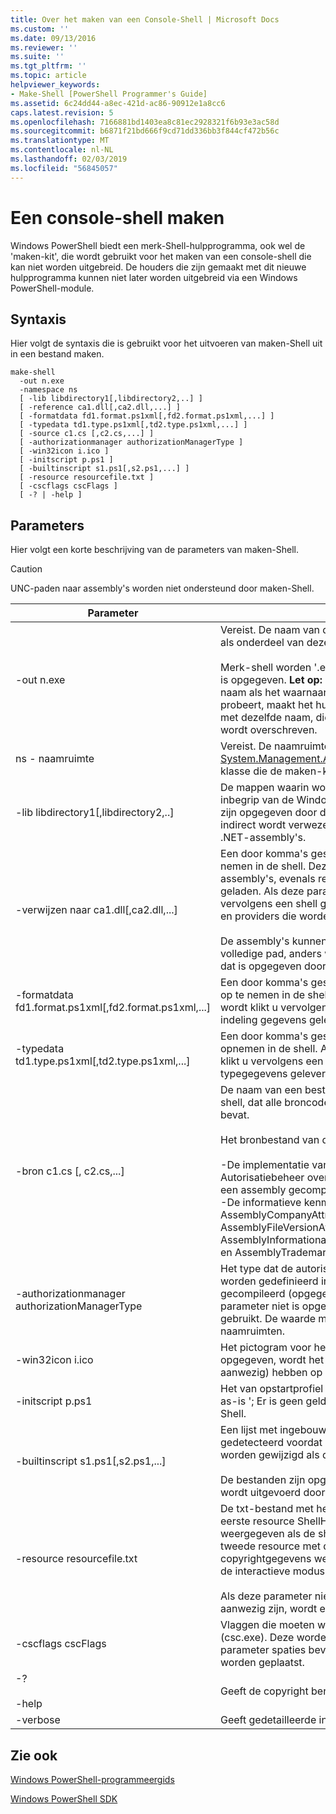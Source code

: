 ```yaml
---
title: Over het maken van een Console-Shell | Microsoft Docs
ms.custom: ''
ms.date: 09/13/2016
ms.reviewer: ''
ms.suite: ''
ms.tgt_pltfrm: ''
ms.topic: article
helpviewer_keywords:
- Make-Shell [PowerShell Programmer's Guide]
ms.assetid: 6c24dd44-a8ec-421d-ac86-90912e1a8cc6
caps.latest.revision: 5
ms.openlocfilehash: 7166881bd1403ea8c81ec2928321f6b93e3ac58d
ms.sourcegitcommit: b6871f21bd666f9cd71dd336bb3f844cf472b56c
ms.translationtype: MT
ms.contentlocale: nl-NL
ms.lasthandoff: 02/03/2019
ms.locfileid: "56845057"
---
```

# <a name="how-to-create-a-console-shell"></a>Een console-shell maken

Windows PowerShell biedt een merk-Shell-hulpprogramma, ook wel de 'maken-kit', die wordt gebruikt voor het maken van een console-shell die kan niet worden uitgebreid. De houders die zijn gemaakt met dit nieuwe hulpprogramma kunnen niet later worden uitgebreid via een Windows PowerShell-module.

## <a name="syntax"></a>Syntaxis

Hier volgt de syntaxis die is gebruikt voor het uitvoeren van maken-Shell uit in een bestand maken.

```
make-shell
  -out n.exe
  -namespace ns
  [ -lib libdirectory1[,libdirectory2,..] ]
  [ -reference ca1.dll[,ca2.dll,...] ]
  [ -formatdata fd1.format.ps1xml[,fd2.format.ps1xml,...] ]
  [ -typedata td1.type.ps1xml[,td2.type.ps1xml,...] ]
  [ -source c1.cs [,c2.cs,...] ]
  [ -authorizationmanager authorizationManagerType ]
  [ -win32icon i.ico ]
  [ -initscript p.ps1 ]
  [ -builtinscript s1.ps1[,s2.ps1,...] ]
  [ -resource resourcefile.txt ]
  [ -cscflags cscFlags ]
  [ -? | -help ]
```

## <a name="parameters"></a>Parameters

Hier volgt een korte beschrijving van de parameters van maken-Shell.

> [!CAUTION]
> UNC-paden naar assembly's worden niet ondersteund door maken-Shell.

|Parameter|Description|
|---------------|-----------------|
|-out n.exe|Vereist. De naam van de shell te produceren. Het pad is opgegeven als onderdeel van deze parameter.<br /><br /> Merk-shell worden '.exe' toegevoegd aan deze waarde als deze niet is opgegeven. **Let op:**  Maak een uitvoerbestand niet met dezelfde naam als het waarnaar wordt verwezen, dll-bestand. Als u dit probeert, maakt het hulpprogramma maken-Shell een .cs-bestand met dezelfde naam, die het .cs-bestand met de cmdlet-broncode wordt overschreven.|
|ns - naamruimte|Vereist. De naamruimte moet worden gebruikt voor het afgeleide [System.Management.Automation.Runspaces.Runspaceconfiguration](/dotnet/api/System.Management.Automation.Runspaces.RunspaceConfiguration) klasse die de maken-kit compileert en genereert.|
|-lib libdirectory1[,libdirectory2,..]|De mappen waarin wordt gezocht naar .NET-assembly's, met inbegrip van de Windows PowerShell-assembly's, assembly's die zijn opgegeven door de `reference` parameter, assembly's waarnaar indirect wordt verwezen door een ander assembly en het systeem .NET-assembly's.|
|-verwijzen naar ca1.dll[,ca2.dll,...]|Een door komma's gescheiden lijst van de assembly's om op te nemen in de shell. Deze assembly's bevat alle cmdlet en provider assembly's, evenals resource-assembly's die moeten worden geladen. Als deze parameter niet is opgegeven, wordt klikt u vervolgens een shell geproduceerd dat alleen de essentiële cmdlets en providers die worden geleverd door Windows PowerShell bevat.<br /><br /> De assembly's kunnen worden opgegeven met behulp van het volledige pad, anders wordt gezocht voor het gebruik van het pad dat is opgegeven door de `lib` parameter.|
|-formatdata fd1.format.ps1xml[,fd2.format.ps1xml,...]|Een door komma's gescheiden lijst van de gegevens opmaken om op te nemen in de shell. Als deze parameter niet is opgegeven, wordt klikt u vervolgens een shell geproduceerd die alleen de indeling gegevens geleverd door Windows PowerShell bevat.|
|-typedata td1.type.ps1xml[,td2.type.ps1xml,...]|Een door komma's gescheiden lijst van het typegegevens u wilt opnemen in de shell. Als deze parameter niet is opgegeven, wordt klikt u vervolgens een shell geproduceerd die alleen het typegegevens geleverd door Windows PowerShell bevat.|
|-bron c1.cs [, c2.cs,...]|De naam van een bestand, geleverd door de ontwikkelaar van de shell, dat alle broncode die nodig zijn voor het bouwen van de shell bevat.<br /><br /> Het bronbestand van de code kan bevatten van de volgende code:<br /><br /> -De implementatie van de autorisatie manager die de standaard-Autorisatiebeheer overschrijft. (Dit kan ook worden opgegeven in een assembly gecompileerd.)<br />-De informatieve kenmerkdeclaraties assembly:, zoals de AssemblyCompanyAttribute, AssemblyCopyrightAttribute, AssemblyFileVersionAttribute, AssemblyInformationalVersionAttribute, AssemblyProductAttribute, en AssemblyTrademarkAttribute.|
|-authorizationmanager authorizationManagerType|Het type dat de autorisatie manager-implementatie bevat. Dit kan worden gedefinieerd in de broncode, of in een assembly gecompileerd (opgegeven door de `reference` parameter). Als deze parameter niet is opgegeven, wordt de standaard security manager gebruikt. De waarde moet de volledige naam, met inbegrip van naamruimten.|
|-win32icon i.ico|Het pictogram voor het .exe-bestand voor de shell. Als niet is opgegeven, wordt het pictogram met de c# compiler (indien aanwezig) hebben op de shell.|
|-initscript p.ps1|Het van opstartprofiel voor de shell. Het bestand wordt geleverd ' as-is '; Er is geen geldig controle wordt uitgevoerd door maken-Shell.|
|-builtinscript s1.ps1[,s2.ps1,...]|Een lijst met ingebouwde scripts voor de shell. Deze scripts worden gedetecteerd voordat de scripts in het pad en de inhoud kunnen niet worden gewijzigd als de shell is gemaakt.<br /><br /> De bestanden zijn opgenomen "as-is '; Er is geen geldig controle wordt uitgevoerd door maken-Shell.|
|-resource resourcefile.txt|De txt-bestand met help en banner resources voor de shell. De eerste resource ShellHelp heet, en bevat de tekst die wordt weergegeven als de shell is aangeroepen met de `help` parameter. De tweede resource met de naam ShellBanner en bevat de tekst en copyrightgegevens weergegeven wanneer de shell wordt gestart in de interactieve modus.<br /><br /> Als deze parameter niet is opgegeven, of deze resources niet aanwezig zijn, wordt een algemene hulp en een banner gebruikt.|
|-cscflags cscFlags|Vlaggen die moeten worden doorgegeven aan de C# compiler (csc.exe). Deze worden doorgegeven via ongewijzigd. Als deze parameter spaties bevat, moeten tussen dubbele aanhalingstekens worden geplaatst.|
|-?<br /><br /> -help|Geeft de copyright bericht en de opdrachtregelopties maken-Shell.|
|-verbose|Geeft gedetailleerde informatie, terwijl de shell wordt gemaakt.|

## <a name="see-also"></a>Zie ook

[Windows PowerShell-programmeergids](./windows-powershell-programmer-s-guide.md)

[Windows PowerShell SDK](../windows-powershell-reference.md)